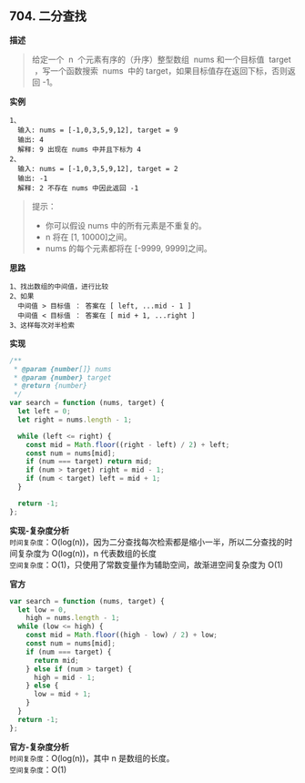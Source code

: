 ## 704. 二分查找

**描述**

> 给定一个  n  个元素有序的（升序）整型数组  nums 和一个目标值  target  ，写一个函数搜索  nums  中的 target，如果目标值存在返回下标，否则返回 -1。

**实例**

```
1、
  输入: nums = [-1,0,3,5,9,12], target = 9
  输出: 4
  解释: 9 出现在 nums 中并且下标为 4
2、
  输入: nums = [-1,0,3,5,9,12], target = 2
  输出: -1
  解释: 2 不存在 nums 中因此返回 -1
```

> 提示：
>
> - 你可以假设 nums 中的所有元素是不重复的。
> - n 将在 [1, 10000]之间。
> - nums 的每个元素都将在 [-9999, 9999]之间。

**思路**

```
1、找出数组的中间值，进行比较
2、如果
  中间值 > 目标值 ： 答案在 [ left, ...mid - 1 ]
  中间值 < 目标值 ： 答案在 [ mid + 1, ...right ]
3、这样每次对半检索
```

**实现**

```js
/**
 * @param {number[]} nums
 * @param {number} target
 * @return {number}
 */
var search = function (nums, target) {
  let left = 0;
  let right = nums.length - 1;

  while (left <= right) {
    const mid = Math.floor((right - left) / 2) + left;
    const num = nums[mid];
    if (num === target) return mid;
    if (num > target) right = mid - 1;
    if (num < target) left = mid + 1;
  }

  return -1;
};
```

**实现-复杂度分析**  
`时间复杂度`：O(log(n))，因为二分查找每次检索都是缩小一半，所以二分查找的时间复杂度为 O(log(n))，n 代表数组的长度  
`空间复杂度`：O(1)，只使用了常数变量作为辅助空间，故渐进空间复杂度为 O(1)

**官方**

```js
var search = function (nums, target) {
  let low = 0,
    high = nums.length - 1;
  while (low <= high) {
    const mid = Math.floor((high - low) / 2) + low;
    const num = nums[mid];
    if (num === target) {
      return mid;
    } else if (num > target) {
      high = mid - 1;
    } else {
      low = mid + 1;
    }
  }
  return -1;
};
```

**官方-复杂度分析**  
`时间复杂度`：O(log(n))，其中 n 是数组的长度。  
`空间复杂度`：O(1)
